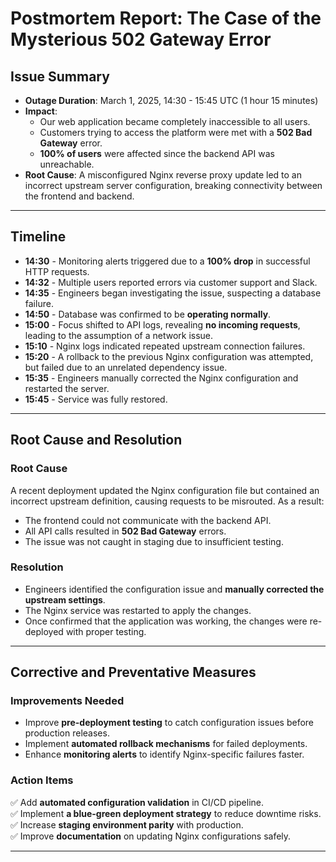 # **Postmortem Report: The Case of the Mysterious 502 Gateway Error**

## **Issue Summary**

- **Outage Duration**: March 1, 2025, 14:30 - 15:45 UTC (1 hour 15 minutes)
- **Impact**:
  - Our web application became completely inaccessible to all users.
  - Customers trying to access the platform were met with a **502 Bad Gateway** error.
  - **100% of users** were affected since the backend API was unreachable.
- **Root Cause**: A misconfigured Nginx reverse proxy update led to an incorrect upstream server configuration, breaking connectivity between the frontend and backend.

---

## **Timeline**

- **14:30** - Monitoring alerts triggered due to a **100% drop** in successful HTTP requests.
- **14:32** - Multiple users reported errors via customer support and Slack.
- **14:35** - Engineers began investigating the issue, suspecting a database failure.
- **14:50** - Database was confirmed to be **operating normally**.
- **15:00** - Focus shifted to API logs, revealing **no incoming requests**, leading to the assumption of a network issue.
- **15:10** - Nginx logs indicated repeated upstream connection failures.
- **15:20** - A rollback to the previous Nginx configuration was attempted, but failed due to an unrelated dependency issue.
- **15:35** - Engineers manually corrected the Nginx configuration and restarted the server.
- **15:45** - Service was fully restored.

---

## **Root Cause and Resolution**

### **Root Cause**

A recent deployment updated the Nginx configuration file but contained an incorrect upstream definition, causing requests to be misrouted. As a result:

- The frontend could not communicate with the backend API.
- All API calls resulted in **502 Bad Gateway** errors.
- The issue was not caught in staging due to insufficient testing.

### **Resolution**

- Engineers identified the configuration issue and **manually corrected the upstream settings**.
- The Nginx service was restarted to apply the changes.
- Once confirmed that the application was working, the changes were re-deployed with proper testing.

---

## **Corrective and Preventative Measures**

### **Improvements Needed**

- Improve **pre-deployment testing** to catch configuration issues before production releases.
- Implement **automated rollback mechanisms** for failed deployments.
- Enhance **monitoring alerts** to identify Nginx-specific failures faster.

### **Action Items**

✅ Add **automated configuration validation** in CI/CD pipeline.  
✅ Implement **a blue-green deployment strategy** to reduce downtime risks.  
✅ Increase **staging environment parity** with production.  
✅ Improve **documentation** on updating Nginx configurations safely.

---

